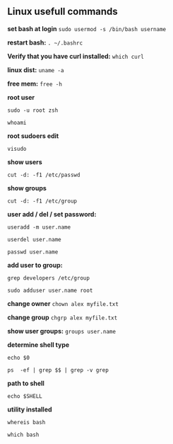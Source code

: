 ## Linux usefull commands

**set bash at login**
```sudo usermod -s /bin/bash username```

**restart bash:**
```. ~/.bashrc```

**Verify that you have curl installed:**
```which curl```


**linux dist:**
```uname -a```

**free mem:**
```free -h```

**root user**
```
sudo -u root zsh
```
```
whoami
```

**root sudoers edit**
```
visudo
```

**show users**
```
cut -d: -f1 /etc/passwd
```
**show groups**
```
cut -d: -f1 /etc/group
```

**user add / del / set password:**
```
useradd -m user.name
```
```
userdel user.name
```
```
passwd user.name
```

**add user to group:**
```
grep developers /etc/group
```
```
sudo adduser user.name root
```

**change owner**
```chown alex myfile.txt```

**change group**
```chgrp alex myfile.txt```

**show user groups:**
```groups user.name```

**determine shell type**
```
echo $0
```
```
ps  -ef | grep $$ | grep -v grep
```

**path to shell**
```
echo $SHELL
```

**utility installed**
```
whereis bash
```
```
which bash
```

